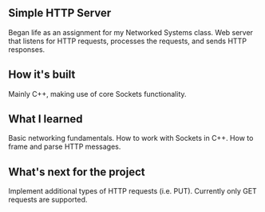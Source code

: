 ## Simple HTTP Server
Began life as an assignment for my Networked Systems class. Web server that listens for HTTP requests, processes the requests, and sends HTTP responses.

## How it's built
Mainly C++, making use of core Sockets functionality.

## What I learned
Basic networking fundamentals.
How to work with Sockets in C++.
How to frame and parse HTTP messages.

## What's next for the project
Implement additional types of HTTP requests (i.e. PUT). Currently only GET requests are supported.
